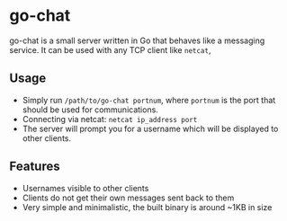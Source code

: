 # go-chat

go-chat is a small server written in Go that behaves like a messaging service.
It can be used with any TCP client like `netcat`,

## Usage
- Simply run `/path/to/go-chat portnum`, where `portnum` is the port that should be used for communications.
- Connecting via netcat: `netcat ip_address port`
- The server will prompt you for a username which will be displayed to other clients.

## Features
- Usernames visible to other clients
- Clients do not get their own messages sent back to them
- Very simple and minimalistic, the built binary is around ~1KB in size
